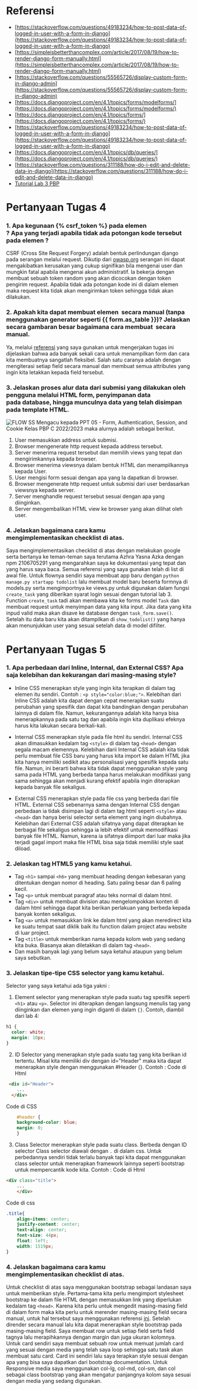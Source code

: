 # Referensi
- [https://stackoverflow.com/questions/49183234/how-to-post-data-of-logged-in-user-with-a-form-in-django](https://stackoverflow.com/questions/49183234/how-to-post-data-of-logged-in-user-with-a-form-in-django)
- [https://simpleisbetterthancomplex.com/article/2017/08/19/how-to-render-django-form-manually.html](https://simpleisbetterthancomplex.com/article/2017/08/19/how-to-render-django-form-manually.html)
- [https://stackoverflow.com/questions/55565726/display-custom-form-in-django-admin](https://stackoverflow.com/questions/55565726/display-custom-form-in-django-admin)
- [https://docs.djangoproject.com/en/4.1/topics/forms/modelforms/](https://docs.djangoproject.com/en/4.1/topics/forms/modelforms/)
- [https://docs.djangoproject.com/en/4.1/topics/forms/](https://docs.djangoproject.com/en/4.1/topics/forms/)
- [https://stackoverflow.com/questions/49183234/how-to-post-data-of-logged-in-user-with-a-form-in-django](https://stackoverflow.com/questions/49183234/how-to-post-data-of-logged-in-user-with-a-form-in-django)
- [https://docs.djangoproject.com/en/4.1/topics/db/queries/](https://docs.djangoproject.com/en/4.1/topics/db/queries/)
- [https://stackoverflow.com/questions/311188/how-do-i-edit-and-delete-data-in-django](https://stackoverflow.com/questions/311188/how-do-i-edit-and-delete-data-in-django)
- [Tutorial Lab 3 PBP](https://pbp-fasilkom-ui.github.io/ganjil-2023/assignments/tutorial/tutorial-3/)

# Pertanyaan Tugas 4

### 1. Apa kegunaan {% csrf_token %} pada elemen <form>? Apa yang terjadi apabila tidak ada potongan kode tersebut pada elemen <form>?
CSRF (Cross Site Request Forgery) adalah bentuk perlindungan django pada serangan melalui request. Dikutip dari [owasp.org](https://owasp.org/www-community/attacks/csrf) serangan ini dapat mengakibatkan kerusakan yang cukup signifikan bila mengenai user dan mungkin fatal apabila mengenai akun administratif. Ia bekerja dengan membuat sebuah token random yang akan dicocokan dengan token pengirim request. Apabila tidak ada potongan kode ini di dalam elemen <form> maka request kita tidak akan mengirimkan token sehingga tidak akan dilakukan.

### 2. Apakah kita dapat membuat elemen <form> secara manual (tanpa menggunakan generator seperti {{ form.as_table }})? Jelaskan secara gambaran besar bagaimana cara membuat <form> secara manual.
Ya, melalui [referensi](https://simpleisbetterthancomplex.com/article/2017/08/19/how-to-render-django-form-manually.html) yang saya gunakan untuk mengerjakan tugas ini dijelaskan bahwa ada banyak sekali cara untuk menampilkan form dan cara kita membuatnya sangatlah fleksibel. Salah satu caranya adalah dengan mengiterasi setiap field secara manual dan membuat semua attributes yang ingin kita letakkan kepada field tersebut.

### 3. Jelaskan proses alur data dari submisi yang dilakukan oleh pengguna melalui HTML form, penyimpanan data pada database, hingga munculnya data yang telah disimpan pada template HTML.
![FLOW SS](/todolist/Flow.png)
Mengacu kepada PPT 05 - Form, Authentication, Session, and Cookie Kelas PBP C 2022/2023 maka alurnya adalah sebagai berikut.
1. User memasukkan address untuk submisi.
2. Browser mengenerate http request kepada address tersebut.
3. Server menerima request tersebut dan memilih views yang tepat dan mengirimkannya kepada browser.
4. Browser menerima viewsnya dalam bentuk HTML dan menampilkannya kepada User.
5. User mengisi form sesuai dengan apa yang Ia dapatkan di browser.
6. Browser mengenerate http request untuk submisi dari user berdasarkan viewsnya kepada server.
7. Server menghandle request tersebut sesuai dengan apa yang diinginkan.
8. Server mengembalikan HTML view ke browser yang akan dilihat oleh user.

### 4. Jelaskan bagaimana cara kamu mengimplementasikan checklist di atas.
Saya mengimplementasikan checklist di atas dengan melakukan google serta bertanya ke teman-teman saya terutama Azhra Yasna Azka dengan npm 2106705291 yang mengarahkan saya ke dokumentasi yang tepat dan yang harus saya baca. Semua referensi yang saya gunakan telah di list di awal file. Untuk flownya sendiri saya membuat app baru dengan ```python manage.py startapp todolist``` lalu membuat model baru beserta formnya di models.py serta mengimportnya ke views.py untuk digunakan dalam fungsi ```create_task``` yang diberikan syarat login sesuai dengan tutorial lab 3. Function ```create_task``` tadi akan membawa kita ke forms model ```Task``` dan membuat request untuk menyimpan data yang kita input. Jika data yang kita inpud valid maka akan disave ke database dengan ```task_form.save()```. Setelah itu data baru kita akan ditampilkan di ```show_todolist()``` yang hanya akan menunjukkan user yang sesuai setelah data di model difilter.

# Pertanyaan Tugas 5
### 1. Apa perbedaan dari Inline, Internal, dan External CSS? Apa saja kelebihan dan kekurangan dari masing-masing style?
* Inline CSS menerapkan style yang ingin kita terapkan di dalam tag elemen itu sendiri. Contoh : `<p style="color:blue;">`. Kelebihan dari Inline CSS adalah kita dapat dengan cepat menerapkan suatu perubahan yang spesifik dan dapat kita bandingkan dengan perubahan lainnya di dalam file. Namun, kekurangannya adalah kita hanya bisa menerapkannya pada satu tag dan apabila ingin kita duplikasi efeknya harus kita lakukan secara berkali-kali.

* Internal CSS menerapkan style pada file html itu sendiri. Internal CSS akan dimasukkan kedalam tag `<style>` di dalam tag `<head>` dengan segala macam elemennya. Kelebihan darii Internal CSS adalah kita tidak perlu membuat file CSS baru yang harus kita import ke dalam HTML jika kita hanya memiliki sedikit atau personalisasi yang spesifik kepada satu file. Namun, ini berarti bahwa kita tidak dapat menggunakan style yang sama pada HTML yang berbeda tanpa harus melakukan modifikasi yang sama sehingga akan menjadi kurang efektif apabila ingin diterapkan kepada banyak file sekaligus.

* External CSS menerapkan style pada file css yang berbeda dari file HTML. External CSS sebenarnya sama dengan Internal CSS dengan perbedaan ia tidak disimpan lagi di dalam tag html seperti `<style>` atau `<head>` dan hanya berisi selector serta element yang ingin diubahnya. Kelebihan dari External CSS adalah sifatnya yang dapat diterapkan ke berbagai file sekaligus sehingga ia lebih efektif untuk memodifikasi banyak file HTML. Namun, karena ia sifatnya diimport dari luar maka jika terjadi gagal import maka file HTML bisa saja tidak memiliki style saat diload.

### 2. Jelaskan tag HTML5 yang kamu ketahui.
* Tag `<h1>` sampai `<h6>` yang membuat heading dengan kebesaran yang ditentukan dengan nomor di heading. Satu paling besar dan 6 paling kecil.
* Tag `<p>` untuk membuat paragraf atau teks normal di dalam html.
* Tag `<div>` untuk membuat division atau mengelompokkan konten di dalam html sehingga dapat kita berikan perlakuan yang berbeda kepada banyak konten sekaligus.
* Tag `<a>` untuk memasukkan link ke dalam html yang akan meredirect kita ke suatu tempat saat diklik baik itu function dalam project atau website di luar project.
* Tag `<title>` untuk memberikan nama kepada kolom web yang sedang kita buka. Biasanya akan diletakkan di dalam tag `<head>`.
* Dan masih banyak lagi yang belum saya ketahui ataupun yang belum saya sebutkan.

### 3. Jelaskan tipe-tipe CSS selector yang kamu ketahui.
Selector yang saya ketahui ada tiga yakni :
1. Element selector yang menerapkan style pada suatu tag spesifik seperti `<h1>` atau `<p>`. Selector ini diterapkan dengan langsung menulis tag yang diinginkan dan elemen yang ingin diganti di dalam `{}`. Contoh, diambil dari lab 4:
```css
h1 {
  color: white;
  margin: 10px;
}
```
2. ID Selector yang menerapkan style pada suatu tag yang kita berikan id tertentu. Misal kita memiliki div dengan id="Header" maka kita dapat menerapkan style dengan menggunakan #Header {}. Contoh :
 Code di Html
```html
 <div id="Header">
    ...
  </div>
```
 Code di CSS
```css
    #header {
    background-color: blue;
    margin: 0;
    }
```
3. Class Selector menerapkan style pada suatu class. Berbeda dengan ID selector Class selector diawali dengan `.` di dalam css. Untuk perbedannya sendiri tidak terlalu banyak tapi kita dapat menggunakan class selector untuk menerapkan framework lainnya seperti bootstrap untuk mempercantik kode kita.
Contoh :
Code di Html
```html
<div class="title">
    ...
    </div>
```
Code di css
```css
.title{
    align-items: center;
    justify-content: center;
    text-align: center;
    font-size: 44px;
    float: left;
    width: 1519px;
}
```
### 4. Jelaskan bagaimana cara kamu mengimplementasikan checklist di atas.

Untuk checklist di atas saya menggunakan bootstrap sebagai landasan saya untuk memberikan style. Pertama-tama kita perlu mengimport stylesheet bootstrap ke dalam file HTML dengan memasukkan link yang diperlukan kedalam tag `<head>`.
Karena kita perlu untuk mengedit masing-masing field di dalam form maka kita perlu untuk merender masing-masing field secara manual, untuk hal tersebut saya menggunakan referensi [ini](https://simpleisbetterthancomplex.com/article/2017/08/19/how-to-render-django-form-manually.html). Setelah dirender secara manual lalu kita dapat menerapkan style bootstrap pada masing-masing field. Saya membuat row untuk setiap field serta field tagnya lalu merapihkannya dengan margin dan juga ukuran kolomnya. 
Untuk card sendiri saya membuat sebuah row untuk memuat jumlah card yang sesuai dengan media yang telah saya loop sehingga satu task akan membuat satu card. Card ini sendiri lalu saya terapkan style sesuai dengan apa yang bisa saya dapatkan dari bootstrap documentation.
Untuk Responsive media saya menggunakan col-lg, col-md, col-sm, dan col sebagai class bootstrap yang akan mengatur panjangnya kolom saya sesuai dengan media yang sedang digunakan.